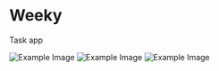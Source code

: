 # Weeky
Task app

![Example Image](https://i.ibb.co/VjKGTtB/64eb0150b80a2fb0136729e61cb0421e04183d6d-1714120731.webp)
![Example Image](https://i.ibb.co/w06yp1S/c3c7181bdc42a8e43d2bd42e706b1a60632db74a-1714120729.webp)
![Example Image](https://i.ibb.co/BcG1YGK/d7ebbc7e07540a0ccbc122f81a6bcbd6e99463bb-1714120731.webp)
